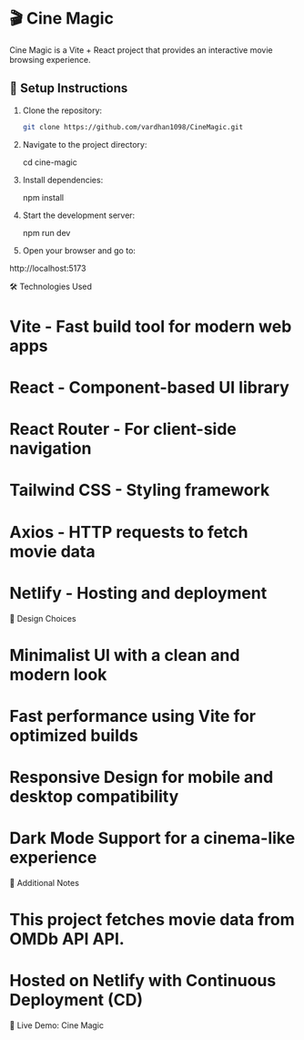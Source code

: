 # 🎬 Cine Magic

Cine Magic is a Vite + React project that provides an interactive movie browsing experience.

## 🚀 Setup Instructions

1. Clone the repository:
   ```sh
   git clone https://github.com/vardhan1098/CineMagic.git

2. Navigate to the project directory:

    cd cine-magic

3. Install dependencies:

    npm install

4. Start the development server:
   
   npm run dev

5. Open your browser and go to:
  
  http://localhost:5173
  
🛠️ Technologies Used
# Vite - Fast build tool for modern web apps
# React - Component-based UI library
# React Router - For client-side navigation
# Tailwind CSS - Styling framework
# Axios - HTTP requests to fetch movie data
# Netlify - Hosting and deployment

🎨 Design Choices
# Minimalist UI with a clean and modern look
# Fast performance using Vite for optimized builds
# Responsive Design for mobile and desktop compatibility
# Dark Mode Support for a cinema-like experience

📌 Additional Notes
# This project fetches movie data from OMDb API API.

# Hosted on Netlify with Continuous Deployment (CD)

🔗 Live Demo: Cine Magic